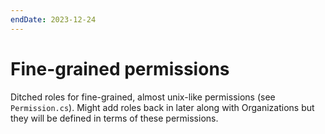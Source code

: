 ```yaml
---
endDate: 2023-12-24
---
```


# Fine-grained permissions

Ditched roles for fine-grained, almost unix-like permissions (see `Permission.cs`).
Might add roles back in later along with Organizations but they will be defined in terms of these permissions.
